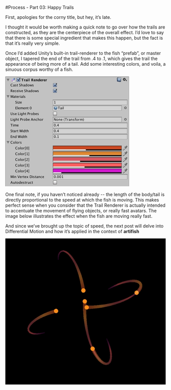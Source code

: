 #Process - Part 03: Happy Trails

First, apologies for the corny title, but hey, it’s late.

I thought it would be worth making a quick note to go over how the trails are constructed, as they are the centerpiece of the overall effect.  I’d love to say that there is some special ingredient that makes this happen, but the fact is that it’s really very simple.

Once I’d added Unity’s built-in trail-renderer to the fish “prefab”, or master object, I tapered the end of the trail from .4 to .1, which gives the trail the appearance of being more of a tail. Add some interesting colors, and voila, a sinuous corpus worthy of a fish.

![](../project_images/part03-screenshot-01.jpg?raw=true) 

One final note, if you haven’t noticed already -- the length of the body/tail is directly proportional to the speed at which the fish is moving.  This makes perfect sense when you consider that the Trail Renderer is actually intended to accentuate the movement of flying objects, or really fast avatars.  The image below illustrates the effect when the fish are moving really fast.

And since we’ve brought up the topic of speed, the next post will delve into Differential Motion and how it’s applied in the context of **artifish**

![](../project_images/part03-trails-01.jpg?raw=true)